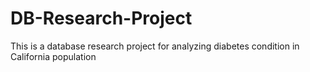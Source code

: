 # DB-Research-Project
This is a database research project for analyzing diabetes condition in California population
